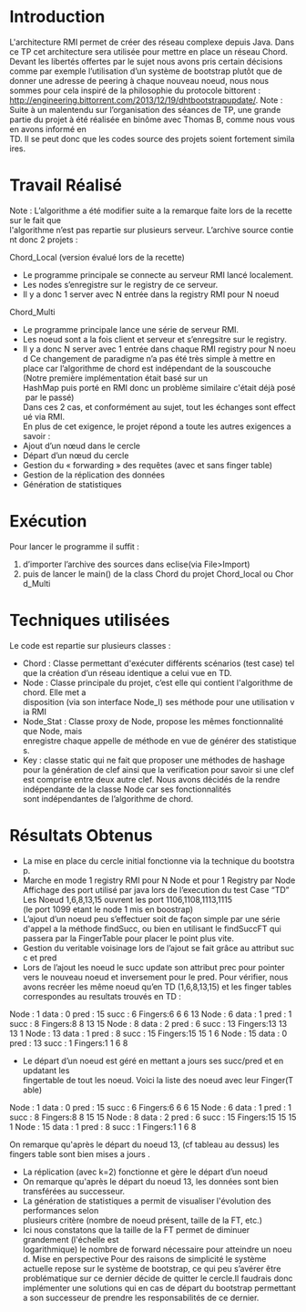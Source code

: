 Introduction
============

L'architecture RMI permet de créer des réseau complexe depuis Java. Dans ce TP cet
architecture sera utilisée pour mettre en place un réseau Chord. Devant les libertés offertes par
le sujet nous avons pris certain décisions comme par exemple l’utilisation d’un système de
bootstrap plutôt que de donner une adresse de peering à chaque nouveau noeud, nous nous
sommes pour cela inspiré de la philosophie du protocole bittorent :
http://engineering.bittorrent.com/2013/12/19/dht­bootstrap­update/.
Note : Suite à un malentendu sur l’organisation des séances de TP, une grande partie du projet
à été réalisée en binôme avec Thomas B, comme nous vous en avons informé en
TD. Il se peut donc que les codes source des projets soient fortement similaires.

Travail Réalisé
============

Note : L’algorithme a été modifier suite a la remarque faite lors de la recette sur le fait que
l'algorithme n’est pas repartie sur plusieurs serveur. L’archive source contient donc 2 projets :

Chord_Local (version évalué lors de la recette)
- Le programme principale se connecte au serveur RMI lancé localement.
- Les nodes s’enregistre sur le registry de ce serveur.
- Il y a donc 1 server avec N entrée dans la registry RMI pour N noeud

Chord_Multi
- Le programme principale lance une série de serveur RMI.
- Les noeud sont a la fois client et serveur et s’enregsitre sur le registry.
- Il y a donc N server avec 1 entrée dans chaque RMI registry pour N noeud
Ce changement de paradigme n’a pas été très simple à mettre en place car l’algorithme de
chord est indépendant de la sous­couche (Notre première implémentation était basé sur un
HashMap puis porté en RMI donc un problème similaire c'était déjà posé par le passé)
Dans ces 2 cas, et conformément au sujet, tout les échanges sont effectué via RMI.
En plus de cet exigence, le projet répond a toute les autres exigences a savoir :
- Ajout d’un nœud dans le cercle
- Départ d’un nœud du cercle
- Gestion du « forwarding » des requêtes (avec et sans finger table)
- Gestion de la réplication des données
- Génération de statistiques

Exécution
============

Pour lancer le programme il suffit :
1. d’importer l’archive des sources dans eclise(via File>Import)
2. puis de lancer le main() de la class Chord du projet Chord_local ou Chord_Multi

Techniques utilisées
====================

Le code est repartie sur plusieurs classes :
- Chord : Classe permettant d'exécuter différents scénarios (test case) tel que la création
d’un réseau identique a celui vue en TD.
- Node : Classe principale du projet, c’est elle qui contient l'algorithme de chord. Elle met a
disposition (via son interface Node_I) ses méthode pour une utilisation via RMI
- Node_Stat : Classe proxy de Node, propose les mêmes fonctionnalité que Node, mais
enregistre chaque appelle de méthode en vue de générer des statistiques.
- Key : classe static qui ne fait que proposer une méthodes de hashage pour la génération
de clef ainsi que la verification pour savoir si une clef est comprise entre deux autre clef.
Nous avons décidés de la rendre indépendante de la classe Node car ses fonctionnalités
sont indépendantes de l’algorithme de chord.

Résultats Obtenus
=================

- La mise en place du cercle initial fonctionne via la technique du bootstrap.
- Marche en mode 1 registry RMI pour N Node et pour 1 Registry par Node
Affichage des port utilisé par java lors de l’execution du test Case “TD”
Les Noeud 1,6,8,13,15 ouvrent les port 1106,1108,1113,1115
(le port 1099 etant le node 1 mis en boostrap)
- L’ajout d’un noeud peu s’effectuer soit de façon simple par une série d'appel a
la méthode findSucc, ou bien en utilisant le findSuccFT qui passera par la
FingerTable pour placer le point plus vite.
- Gestion du veritable voisinage lors de l’ajout se fait grâce au attribut succ et pred
- Lors de l’ajout les noeud le succ update son attribut prec pour pointer vers le
nouveau noeud et inversement pour le pred. Pour vérifier, nous avons recréer les
même noeud qu’en TD (1,6,8,13,15) et les finger tables correspondes au
resultats trouvés en TD :

Node : 1 data : 0 pred : 15 succ : 6 Fingers:6 6 6 13
Node : 6 data : 1 pred : 1 succ : 8 Fingers:8 8 13 15
Node : 8 data : 2 pred : 6 succ : 13 Fingers:13 13 13 1
Node : 13 data : 1 pred : 8 succ : 15 Fingers:15 15 1 6
Node : 15 data : 0 pred : 13 succ : 1 Fingers:1 1 6 8

- Le départ d’un noeud est géré en mettant a jours ses succ/pred et en updatant les
fingertable de tout les noeud. Voici la liste des noeud avec leur Finger(Table)

Node : 1 data : 0 pred : 15 succ : 6 Fingers:6 6 6 15
Node : 6 data : 1 pred : 1 succ : 8 Fingers:8 8 15 15
Node : 8 data : 2 pred : 6 succ : 15 Fingers:15 15 15 1
Node : 15 data : 1 pred : 8 succ : 1 Fingers:1 1 6 8

On remarque qu'après le départ du noeud 13, (cf tableau au dessus) les fingers table
sont bien mises a jours .
- La réplication (avec k=2) fonctionne et gère le départ d’un noeud
- On remarque qu'après le départ du noeud 13, les données sont bien transférées
au successeur.
- La génération de statistiques a permit de visualiser l'évolution des performances selon
plusieurs critère (nombre de noeud présent, taille de la FT, etc.)
- Ici nous constatons que la taille de la FT permet de diminuer grandement (l'échelle est
logarithmique) le nombre de forward nécessaire pour atteindre un noeud.
Mise en perspective
Pour des raisons de simplicité le système actuelle repose sur le système de bootstrap, ce qui
peu s’avérer être problématique sur ce dernier décide de quitter le cercle.Il faudrais donc
implémenter une solutions qui en cas de départ du bootstrap permettant a son successeur de
prendre les responsabilités de ce dernier.
